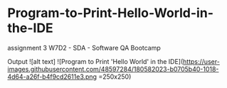 # Program-to-Print-Hello-World-in-the-IDE
assignment 3 W7D2 - SDA - Software QA Bootcamp 

Output
![alt text] ![Program to Print 'Hello World' in the IDE](https://user-images.githubusercontent.com/48597284/180582023-b0705b40-1018-4d64-a26f-b4f9cd2611e3.png =250x250)
